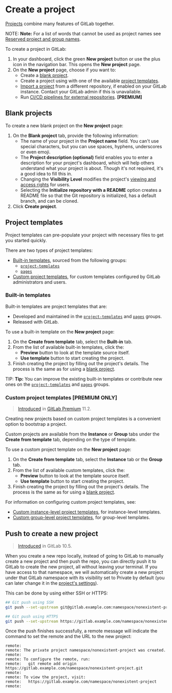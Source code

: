 # Create a project

[Projects](../user/project/index.md) combine many features of GitLab together.

NOTE: **Note:**
For a list of words that cannot be used as project names see
[Reserved project and group names](../user/reserved_names.md).

To create a project in GitLab:

1. In your dashboard, click the green **New project** button or use the plus
   icon in the navigation bar. This opens the **New project** page.
1. On the **New project** page, choose if you want to:
   - Create a [blank project](#blank-projects).
   - Create a project using with one of the available [project templates](#project-templates).
   - [Import a project](../user/project/import/index.md) from a different repository,
     if enabled on your GitLab instance. Contact your GitLab admin if this
     is unavailable.
   - Run [CI/CD pipelines for external repositories](https://docs.gitlab.com/ee/ci/ci_cd_for_external_repos/index.html). **[PREMIUM]**

## Blank projects

To create a new blank project on the **New project** page:

1. On the **Blank project** tab, provide the following information:
    - The name of your project in the **Project name** field. You can't use
      special characters, but you can use spaces, hyphens, underscores or even
      emoji.
    - The **Project description (optional)** field enables you to enter a
      description for your project's dashboard, which will help others
      understand what your project is about. Though it's not required, it's a good
      idea to fill this in.
    - Changing the **Visibility Level** modifies the project's
      [viewing and access rights](../public_access/public_access.md) for users.
    - Selecting the **Initialize repository with a README** option creates a
      README file so that the Git repository is initialized, has a default branch, and
      can be cloned.
1. Click **Create project**.

## Project templates

Project templates can pre-populate your project with necessary files to get you started quickly.

There are two types of project templates:

- [Built-in templates](#built-in-templates), sourced from the following groups:
  - [`project-templates`](https://gitlab.com/gitlab-org/project-templates)
  - [`pages`](https://gitlab.com/pages)
- [Custom project templates](#custom-project-templates-premium-only), for custom templates configured by GitLab administrators and users.

### Built-in templates

Built-in templates are project templates that are:

- Developed and maintained in the
  [`project-templates`](https://gitlab.com/gitlab-org/project-templates) and [`pages`](https://gitlab.com/pages) groups.
- Released with GitLab.

To use a built-in template on the **New project** page:

1. On the **Create from template** tab, select the **Built-in** tab.
1. From the list of available built-in templates, click the:
    - **Preview** button to look at the template source itself.
    - **Use template** button to start creating the project.
1. Finish creating the project by filling out the project's details. The process is the same as for
   using a [blank project](#blank-projects).

TIP: **Tip:**
You can improve the existing built-in templates or contribute new ones on the
[`project-templates`](https://gitlab.com/gitlab-org/project-templates) and [`pages`](https://gitlab.com/pages) groups.

### Custom project templates **[PREMIUM ONLY]**

> [Introduced](https://gitlab.com/gitlab-org/gitlab-ee/issues/6860) in
[GitLab Premium](https://about.gitlab.com/pricing) 11.2.

Creating new projects based on custom project templates is a convenient option to bootstrap a project.

Custom projects are available from the **Instance** or **Group** tabs under the **Create from template** tab,
depending on the type of template.

To use a custom project template on the **New project** page:

1. On the **Create from template** tab, select the **Instance** tab or the **Group** tab.
1. From the list of available custom templates, click the:
    - **Preview** button to look at the template source itself.
    - **Use template** button to start creating the project.
1. Finish creating the project by filling out the project's details. The process is the same as for
   using a [blank project](#blank-projects).

For information on configuring custom project templates, see:

- [Custom instance-level project templates](../user/admin_area/custom_project_templates.md), for instance-level templates.
- [Custom group-level project templates](../user/group/custom_project_templates.md), for group-level templates.

## Push to create a new project

> [Introduced](https://gitlab.com/gitlab-org/gitlab-ce/issues/26388) in GitLab 10.5.

When you create a new repo locally, instead of going to GitLab to manually
create a new project and then push the repo, you can directly push it to
GitLab to create the new project, all without leaving your terminal. If you have access to that
namespace, we will automatically create a new project under that GitLab namespace with its
visibility set to Private by default (you can later change it in the [project's settings](../public_access/public_access.md#how-to-change-project-visibility)).

This can be done by using either SSH or HTTPS:

```sh
## Git push using SSH
git push --set-upstream git@gitlab.example.com:namespace/nonexistent-project.git master

## Git push using HTTPS
git push --set-upstream https://gitlab.example.com/namespace/nonexistent-project.git master
```

Once the push finishes successfully, a remote message will indicate
the command to set the remote and the URL to the new project:

```text
remote:
remote: The private project namespace/nonexistent-project was created.
remote:
remote: To configure the remote, run:
remote:   git remote add origin https://gitlab.example.com/namespace/nonexistent-project.git
remote:
remote: To view the project, visit:
remote:   https://gitlab.example.com/namespace/nonexistent-project
remote:
```
